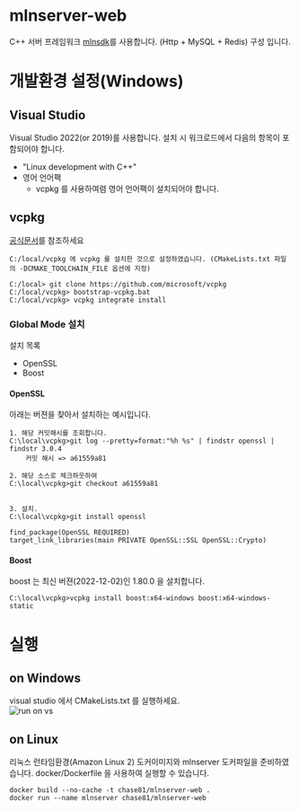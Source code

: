 ﻿# mlnserver-web
C++ 서버 프레임워크 [mlnsdk](https://github.com/lazychase/mlnsdk)를 사용합니다. (Http + MySQL + Redis) 구성 입니다.


# 개발환경 설정(Windows)

## Visual Studio
Visual Studio 2022(or 2019)를 사용합니다. 설치 시 워크로드에서 다음의 항목이 포함되어야 합니다.
* "Linux development with C++"
* 영어 언어팩
  * vcpkg 를 사용하여렴 영어 언어팩이 설치되어야 합니다.


## vcpkg
[공식문서](https://github.com/Microsoft/vcpkg)를 참조하세요

```
C:/local/vcpkg 에 vcpkg 를 설치한 것으로 설정하였습니다. (CMakeLists.txt 파일의 -DCMAKE_TOOLCHAIN_FILE 옵션에 지정)

C:/local> git clone https://github.com/microsoft/vcpkg
C:/local/vcpkg> bootstrap-vcpkg.bat
C:/local/vcpkg> vcpkg integrate install
```

### Global Mode 설치
설치 목록
* OpenSSL
* Boost

#### OpenSSL
아래는 버젼을 찾아서 설치하는 예시입니다.

```
1. 해당 커밋해시를 조회합니다.
C:\local\vcpkg>git log --pretty=format:"%h %s" | findstr openssl | findstr 3.0.4
    커밋 해시 => a61559a81

2. 해당 소스로 체크하웃하여
C:\local\vcpkg>git checkout a61559a81	


3. 설치.
C:\local\vcpkg>git install openssl

find_package(OpenSSL REQUIRED)
target_link_libraries(main PRIVATE OpenSSL::SSL OpenSSL::Crypto)    

```
#### Boost
boost 는 최신 버젼(2022-12-02)인 1.80.0 을 설치합니다. <br>

```
C:\local\vcpkg>vcpkg install boost:x64-windows boost:x64-windows-static
```


# 실행
## on Windows
visual studio 에서 CMakeLists.txt 를 실행하세요.  
![run on vs](https://user-images.githubusercontent.com/97491125/148936553-c7738242-a97e-472b-9d8f-f04efcad6905.jpg)
## on Linux
리눅스 런타임환경(Amazon Linux 2) 도커이미지와 mlnserver 도커파일을 준비하였습니다. docker/Dockerfile 을 사용하여 실행할 수 있습니다.
```
docker build --no-cache -t chase81/mlnserver-web .
docker run --name mlnserver chase81/mlnserver-web
```
